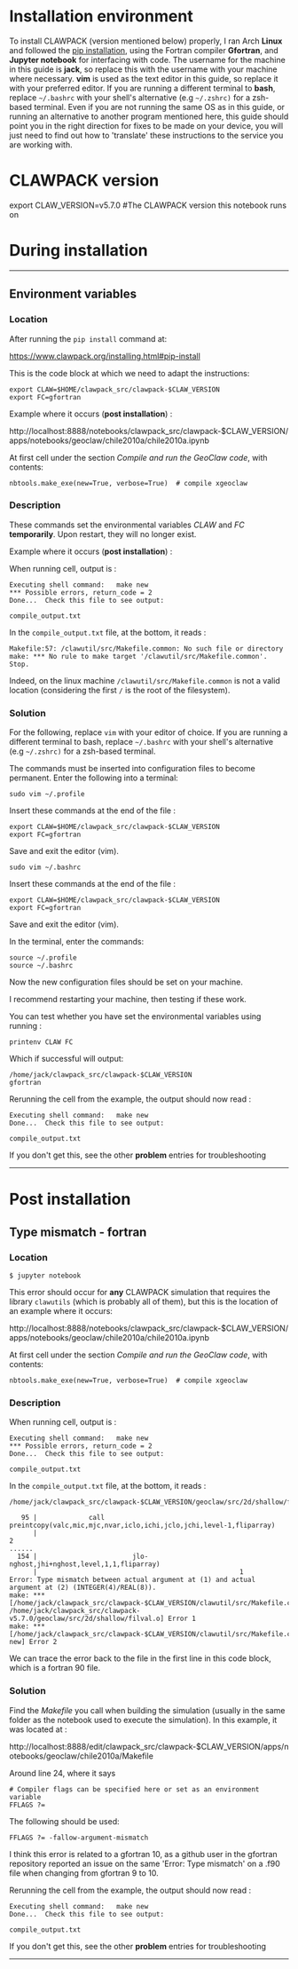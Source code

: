 # Installation environment

To install CLAWPACK (version mentioned below) properly, I ran Arch **Linux** and followed the [pip installation](https://www.clawpack.org/installing.html#pip-install), using the Fortran compiler **Gfortran**, and **Jupyter notebook** for interfacing with code. The username for the machine in this guide is **jack**, so replace this with the username with your machine where necessary. **vim** is used as the text editor in this guide, so replace it with your preferred editor. If you are running a different terminal to **bash**, replace `~/.bashrc` with your shell's alternative (e.g `~/.zshrc)` for a zsh-based terminal.
Even if you are not running the same OS as in this guide, or running an alternative to another program mentioned here, this guide should point you in the right direction for fixes to be made on your device, you will just need to find out how to 'translate' these instructions to the service you are working with.

# CLAWPACK version

export CLAW_VERSION=v5.7.0 #The CLAWPACK version this notebook runs on 

# During installation

---

## Environment variables

### Location

After running the `pip install` command at:

https://www.clawpack.org/installing.html#pip-install

This is the code block at which we need to adapt the instructions:

```
export CLAW=$HOME/clawpack_src/clawpack-$CLAW_VERSION
export FC=gfortran
```

Example where it occurs (**post installation**) :

http://localhost:8888/notebooks/clawpack_src/clawpack-$CLAW_VERSION/apps/notebooks/geoclaw/chile2010a/chile2010a.ipynb

At first cell under the section *Compile and run the GeoClaw code*, with contents:

```
nbtools.make_exe(new=True, verbose=True)  # compile xgeoclaw
```

### Description

These commands set the environmental variables *CLAW* and *FC* **temporarily**. Upon restart, they will no longer exist.

Example where it occurs (**post installation**) :

When running cell, output is :

```
Executing shell command:   make new
*** Possible errors, return_code = 2
Done...  Check this file to see output:

compile_output.txt
```

In the `compile_output.txt` file, at the bottom, it reads :

```
Makefile:57: /clawutil/src/Makefile.common: No such file or directory
make: *** No rule to make target '/clawutil/src/Makefile.common'.  Stop.
```

Indeed, on the linux machine `/clawutil/src/Makefile.common` is not a valid location (considering the first `/` is the root of the filesystem).

### Solution

For the following, replace `vim` with your editor of choice. If you are running a different terminal to bash, replace `~/.bashrc` with your shell's alternative (e.g `~/.zshrc)` for a zsh-based terminal.

The commands must be inserted into configuration files to become permanent. Enter the following into a terminal:

`sudo vim ~/.profile`

Insert these commands at the end of the file :

```
export CLAW=$HOME/clawpack_src/clawpack-$CLAW_VERSION
export FC=gfortran
```

Save and exit the editor (vim).

`sudo vim ~/.bashrc`

Insert these commands at the end of the file :

```
export CLAW=$HOME/clawpack_src/clawpack-$CLAW_VERSION
export FC=gfortran
```

Save and exit the editor (vim).

In the terminal, enter the commands:

```
source ~/.profile
source ~/.bashrc
```

Now the new configuration files should be set on your machine.

I recommend restarting your machine, then testing if these work.

You can test whether you have set the environmental variables using running :

```
printenv CLAW FC
```

Which if successful will output:

```
/home/jack/clawpack_src/clawpack-$CLAW_VERSION
gfortran
```

Rerunning the cell from the example, the output should now read :

```
Executing shell command:   make new
Done...  Check this file to see output:

compile_output.txt
```

If you don't get this, see the other **problem** entries for troubleshooting

---

# Post installation

## Type mismatch - fortran

### Location

`$ jupyter notebook`

This error should occur for **any** CLAWPACK simulation that requires the library `clawutils` (which is probably all of them), but this is the location of an example where it occurs:

http://localhost:8888/notebooks/clawpack_src/clawpack-$CLAW_VERSION/apps/notebooks/geoclaw/chile2010a/chile2010a.ipynb

At first cell under the section *Compile and run the GeoClaw code*, with contents:

```
nbtools.make_exe(new=True, verbose=True)  # compile xgeoclaw
```

### Description

When running cell, output is :

```
Executing shell command:   make new
*** Possible errors, return_code = 2
Done...  Check this file to see output:

compile_output.txt
```

In the `compile_output.txt` file, at the bottom, it reads :

```
/home/jack/clawpack_src/clawpack-$CLAW_VERSION/geoclaw/src/2d/shallow/filval.f90:154:51:

   95 |             call preintcopy(valc,mic,mjc,nvar,iclo,ichi,jclo,jchi,level-1,fliparray)
      |                                                                          2
......
  154 |                        jlo-nghost,jhi+nghost,level,1,1,fliparray)
      |                                                   1
Error: Type mismatch between actual argument at (1) and actual argument at (2) (INTEGER(4)/REAL(8)).
make: *** [/home/jack/clawpack_src/clawpack-$CLAW_VERSION/clawutil/src/Makefile.common:130: /home/jack/clawpack_src/clawpack-v5.7.0/geoclaw/src/2d/shallow/filval.o] Error 1
make: *** [/home/jack/clawpack_src/clawpack-$CLAW_VERSION/clawutil/src/Makefile.common:274: new] Error 2
```

We can trace the error back to the file in the first line in this code block, which is a fortran 90 file.

### Solution

Find the *Makefile* you call when building the simulation (usually in the same folder as the notebook used to execute the simulation). In this example, it was located at :

http://localhost:8888/edit/clawpack_src/clawpack-$CLAW_VERSION/apps/notebooks/geoclaw/chile2010a/Makefile

Around line 24, where it says

```
# Compiler flags can be specified here or set as an environment variable
FFLAGS ?= 
```

The following should be used:

```
FFLAGS ?= -fallow-argument-mismatch
```

I think this error is related to a gfortran 10, as a github user in the gfortran repository reported an issue on the same 'Error: Type mismatch' on a .f90 file when changing from gfortran 9 to 10.

Rerunning the cell from the example, the output should now read :

```
Executing shell command:   make new
Done...  Check this file to see output:

compile_output.txt
```

If you don't get this, see the other **problem** entries for troubleshooting

---